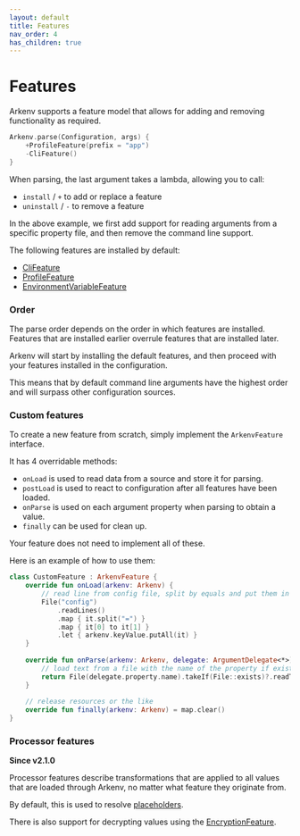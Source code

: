 ```yaml
---
layout: default
title: Features
nav_order: 4
has_children: true
---
```


# Features

Arkenv supports a feature model that allows for 
adding and removing functionality as required.

```kotlin
Arkenv.parse(Configuration, args) {
    +ProfileFeature(prefix = "app")
    -CliFeature()
}
```

When parsing, the last argument takes a lambda, allowing you to call:
* `install` / `+` to add or replace a feature
* `uninstall` / `-` to remove a feature

In the above example, we first add support for reading arguments from
a specific property file, and then remove the command line support. 

The following features are installed by default:
* [CliFeature]({{site.baseurl}}features/command-line) 
* [ProfileFeature]({{site.baseurl}}features/profiles)
* [EnvironmentVariableFeature]({{site.baseurl}}features/environment-variables)

### Order
The parse order depends on the order in which features are installed. 
Features that are installed earlier overrule features that are installed later.  

Arkenv will start by installing the default features, and then proceed with your features
installed in the configuration. 

This means that by default command line arguments have the highest order and will surpass other configuration sources. 


### Custom features

To create a new feature from scratch, simply implement the `ArkenvFeature`
interface. 

It has 4 overridable methods:
* `onLoad` is used to read data from a source and store it for parsing. 
* `postLoad` is used to react to configuration after all features have been loaded.
* `onParse` is used on each argument property when parsing to obtain a value.
* `finally` can be used for clean up. 

Your feature does not need to implement all of these. 

Here is an example of how to use them:

```kotlin
class CustomFeature : ArkenvFeature {
    override fun onLoad(arkenv: Arkenv) {
        // read line from config file, split by equals and put them in the keyValue map for later parsing
        File("config")    
            .readLines()
            .map { it.split("=") }
            .map { it[0] to it[1] }
            .let { arkenv.keyValue.putAll(it) }
    }
    
    override fun onParse(arkenv: Arkenv, delegate: ArgumentDelegate<*>): String? {
        // load text from a file with the name of the property if exists
        return File(delegate.property.name).takeIf(File::exists)?.readText()
    }
    
    // release resources or the like
    override fun finally(arkenv: Arkenv) = map.clear() 
}
```


### Processor features

**Since v2.1.0**

Processor features describe transformations that are applied to all values
that are loaded through Arkenv, no matter what feature they originate from. 

By default, this is used to resolve [placeholders]({{site.baseurl}}features/placeholders).

There is also support for decrypting values using the [EncryptionFeature]({{site.baseurl}}features/encryption).

